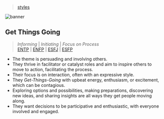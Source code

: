 > [styles](./)

![banner](/mbti/photos/banner.png)

## Get Things Going

> _Informing_ \| _Initiating_ \| _Focus on Process_  
> [ENTP](/mbti/types/entp) \|
> [ENFP](/mbti/types/enfp) \|
> [ESFJ](/mbti/types/esfj) \|
> [ESFP](/mbti/types/esfp)

* The theme is persuading and involving others.
* They thrive in facilitator or catalyst roles and aim to inspire others to move to action, facilitating the process.
* Their focus is on interaction, often with an expressive style.
* They _Get-Things-Going_ with upbeat energy, enthusiasm, or excitement, which can be contagious.
* Exploring options and possibilities, making preparations, discovering new ideas, and sharing insights are all ways they get people moving along.
* They want decisions to be participative and enthusiastic, with everyone involved and engaged.
